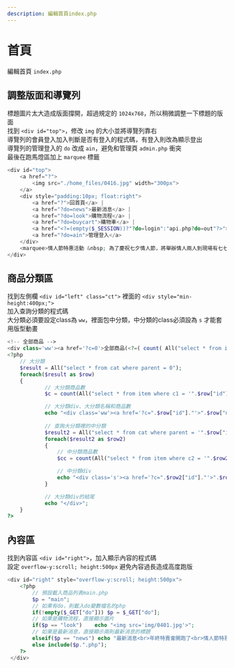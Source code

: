 ```yaml
---
description: 編輯首頁index.php
---
```


# 首頁
編輯首頁 `index.php`  

## 調整版面和導覽列
標題圖片太大造成版面撐開，超過規定的 `1024x768`，所以稍微調整一下標題的版面  
找到 `<div id="top">`，修改 `img` 的大小並將導覽列靠右  
導覽列的會員登入加入判斷是否有登入的程式碼，有登入則改為顯示登出  
導覽列的管理登入的 `do` 改成 `ain`，避免和管理頁 `admin.php` 衝突  
最後在跑馬燈區加上 `marquee` 標籤  
```php
<div id="top">
    <a href="?">
        <img src="./home_files/0416.jpg" width="300px">
    </a>
    <div style="padding:10px; float:right">
        <a href="?">回首頁</a> |
        <a href="?do=news">最新消息</a> |
        <a href="?do=look">購物流程</a> |
        <a href="?do=buycart">購物車</a> |
        <a href="<?=(empty($_SESSION))?"?do=login":"api.php?do=out"?>"><?=(empty($_SESSION))?"會員登入":"登出"?></a> |
        <a href="?do=ain">管理登入</a>
    </div>
    <marquee>情人節特惠活動 &nbsp; 為了慶祝七夕情人節，將舉辦情人兩人到現場有七七折之特惠活動~ </marquee>
</div>
```

## 商品分類區
找到左側欄 `<div id="left" class="ct">` 裡面的 `<div style="min-height:400px;">`  
加入查詢分類的程式碼  
大分類必須要設定class為 `ww`，裡面包中分類，中分類的class必須設為 `s` 才能套用版型動畫  
```php
<!-- 全部商品 -->
<div class='ww'><a href='?c=0'>全部商品(<?=( count( All("select * from item where sell = 1") ))?>)</a></div>
<?php
    // 大分類
    $result = All("select * from cat where parent = 0");
    foreach($result as $row)
    {
            // 大分類商品數
            $c = count(All("select * from item where c1 = '".$row["id"]."'"));

            // 大分類div、大分類名稱和商品數
            echo "<div class='ww'><a href='?c=".$row["id"]."'>".$row["name"]."(".$c.")</a>";
            
            // 查詢大分類裡的中分類
            $result2 = All("select * from cat where parent = '".$row["id"]."'");
            foreach($result2 as $row2)
            {
                // 中分類商品數
                $cc = count(All("select * from item where c2 = '".$row2["id"]."'"));

                // 中分類div
                echo "<div class='s'><a href='?c=".$row2["id"]."'>".$row2["name"]."(".$cc.")</div></a>";
            }

            // 大分類div的結尾
            echo "</div>";
    }
?>
```

## 內容區
找到內容區 `<div id="right">`，加入顯示內容的程式碼  
設定 `overflow-y:scroll; height:500px` 避免內容過長造成高度跑版  
```php
<div id="right" style="overflow-y:scroll; height:500px">
    <?php
        // 預設載入商品列表main.php
        $p = "main";
        // 如果有do，則載入do變數檔名的php
        if(!empty($_GET["do"]))	$p = $_GET["do"];
        // 如果是購物流程，直接顯示圖片
        if($p == "look")	echo "<img src='img/0401.jpg'>";
        // 如果是最新消息，直接顯示兩則最新消息的標題
        elseif($p == "news") echo "最新消息<br>年終特賣會開跑了<br>情人節特惠活動";
        else include($p.".php");
    ?>
 </div>
```